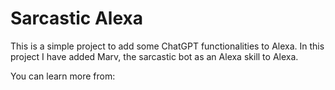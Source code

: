 # Sarcastic Alexa
This is a simple project to add some ChatGPT functionalities to Alexa. In this project I have added Marv, the sarcastic bot as an Alexa skill to Alexa.

You can learn more from:
